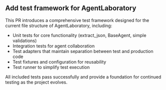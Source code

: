 ## Add test framework for AgentLaboratory

This PR introduces a comprehensive test framework designed for the current file structure of AgentLaboratory, including:

- Unit tests for core functionality (extract_json, BaseAgent, simple validations)
- Integration tests for agent collaboration
- Test adapters that maintain separation between test and production code
- Test fixtures and configuration for reusability
- Test runner to simplify test execution

All included tests pass successfully and provide a foundation for continued testing as the project evolves.